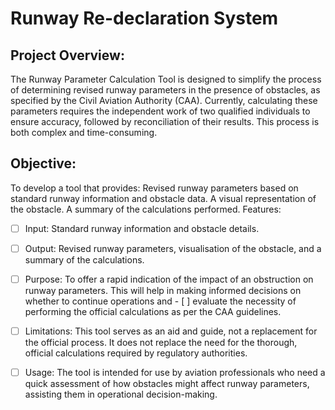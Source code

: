 # Runway Re-declaration System

## Project Overview:
The Runway Parameter Calculation Tool is designed to simplify the process of determining revised runway parameters in the presence of obstacles, as specified by the Civil Aviation Authority (CAA). Currently, calculating these parameters requires the independent work of two qualified individuals to ensure accuracy, followed by reconciliation of their results. This process is both complex and time-consuming.

## Objective:
To develop a tool that provides:
Revised runway parameters based on standard runway information and obstacle data.
A visual representation of the obstacle.
A summary of the calculations performed.
Features:

- [ ] Input: Standard runway information and obstacle details.
- [ ] Output: Revised runway parameters, visualisation of the obstacle, and a summary of the calculations.
- [ ] Purpose: To offer a rapid indication of the impact of an obstruction on runway parameters. This will help in making informed decisions on whether to continue operations and - [ ] evaluate the necessity of performing the official calculations as per the CAA guidelines.
- [ ] Limitations: This tool serves as an aid and guide, not a replacement for the official process. It does not replace the need for the thorough, official calculations required by regulatory authorities.
- [ ] Usage: The tool is intended for use by aviation professionals who need a quick assessment of how obstacles might affect runway parameters, assisting them in operational decision-making.


